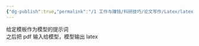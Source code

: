 ```yaml
---
{"dg-publish":true,"permalink":"/1 工作与赚钱/科研技巧/论文写作/Latex/latex联动/pdf导出为latex/","title":"pdf导出为latex"}
---
```



给定模板作为模型的提示词  
之后把 pdf 输入给模型，模型输出 latex
